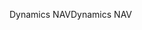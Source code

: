 <span data-ttu-id="3436f-101">Dynamics NAV</span><span class="sxs-lookup"><span data-stu-id="3436f-101">Dynamics NAV</span></span>
